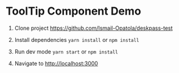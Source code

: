 # ToolTip Component Demo

1. Clone project <https://github.com/Ismail-Opatola/deskpass-test>

2. Install dependencies `yarn install` or `npm install`

3. Run dev mode `yarn start` or `npm install`

4. Navigate to <http://localhost:3000>
